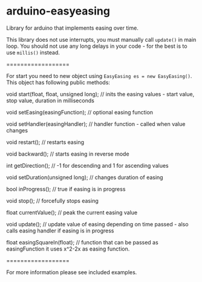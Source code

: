 arduino-easyeasing
==================

Library for arduino that implements easing over time.

This library does not use interrupts, you must manually call `update()` in main loop.
You should not use any long delays in your code - for the best is to use `millis()` instead.

==================

For start you need to new object using `EasyEasing es = new EasyEasing()`. This object has following public methods:

void start(float, float, unsigned long); // inits the easing values - start value, stop value, duration in milliseconds

void setEasing(easingFunction); // optional easing function

void setHandler(easingHandler); // handler function - called when value changes

void restart(); // restarts easing

void backward(); // starts easing in reverse mode

int getDirection(); // -1 for descending and 1 for ascending values

void setDuration(unsigned long); // changes duration of easing

bool inProgress(); // true if easing is in progress

void stop(); // forcefully stops easing

float currentValue(); // peak the current easing value

void update(); // update value of easing depending on time passed - also calls easing handler if easing is in progress

float easingSquareIn(float); // function that can be passed as easingFunction it uses x^2-2x as easing function.


==================

For more information please see included examples.
